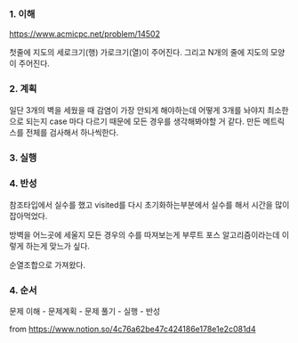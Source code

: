 ### 1. 이해

https://www.acmicpc.net/problem/14502


첫줄에 지도의 세로크기(행) 가로크기(열)이 주어진다. 그리고 N개의 줄에 지도의 모양이 주어진다.



### 2. 계획

일단 3개의 벽을 세웠을 때 감염이 가장 안되게 해야하는데 어떻게 3개를 놔야지 최소한으로 되는지 case 마다 다르기 때문에
모든 경우를 생각해봐야할 거 같다. 만든 메트릭스를 전체를 검사해서 하나씩한다.


### 3. 실행


### 4. 반성

참조타입에서 실수를 했고 visited를 다시 초기화하는부분에서 실수를 해서 시간을 많이 잡아먹었다.

방벽을 어느곳에 세울지 모든 경우의 수를 따져보는게 부루트 포스 알고리즘이라는데 이렇게 하는게 맞느가 싶다.

순열조합으로 가져왔다.



### 4. 순서

문제 이해 - 문제계획 - 문제 풀기 - 실행 - 반성


from https://www.notion.so/4c76a62be47c424186e178e1e2c081d4
